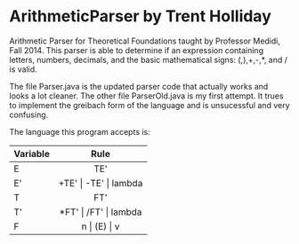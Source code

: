 ArithmeticParser by Trent Holliday
================

Arithmetic Parser for Theoretical Foundations taught by Professor Medidi, Fall 2014. This parser is able to 
determine if an expression containing letters, numbers, decimals, and the basic mathematical signs: (,),+,-,*, and / is
valid.

The file Parser.java is the updated parser code that actually works and looks a lot cleaner. The other file ParserOld.java
is my first attempt. It trues to implement the greibach form of the language and is unsucessful and very confusing.

The language this program accepts is:

| Variable | Rule |
| --------- | :-----------:|
|E | TE'|
|E' | +TE' \| -TE' \| lambda|
|T  | FT'|
|T' | *FT' \| /FT' \| lambda|
|F  |  n \| (E) \| v |

